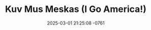 ---
layout: movie-video-data
date: 2025-03-01 21:25:08 -0761
categories: movie

# Site Attributes
title: "Kuv Mus Meskas (I Go America!)"
permalink: "/movie/Kuv_Mus_Meskas_(I_Go_America!)"

# Movie Attributes
synopsis: ""
producer: "101 Entertainment"
director: ""
writer: ""
video_link: "https://youtu.be/vKMCI70Qr4o?si=NzWcjquY6e-etowH"
genre: "Drama Comedy"
year: "2008"
release_type: "DVD"
storage: "Center for Hmong Studies"
thumbnail: "/assets/images/movie_thumbnails/Kuv Mus Meskas (I Go America!).jpeg"
publishing_company: "101 Entertainment"

# Sequels + Parts
base_movie: ""
total_parts: 0
sequel: ""

# Movie Cast
cast:
- name: "Txais Hawj"
- name: "Paj Thoj"
- name: "Eb Lauj"
- name: "Ntxhi Xyooj"
- name: "Cua Yaj (Pog Nplaum)"
---